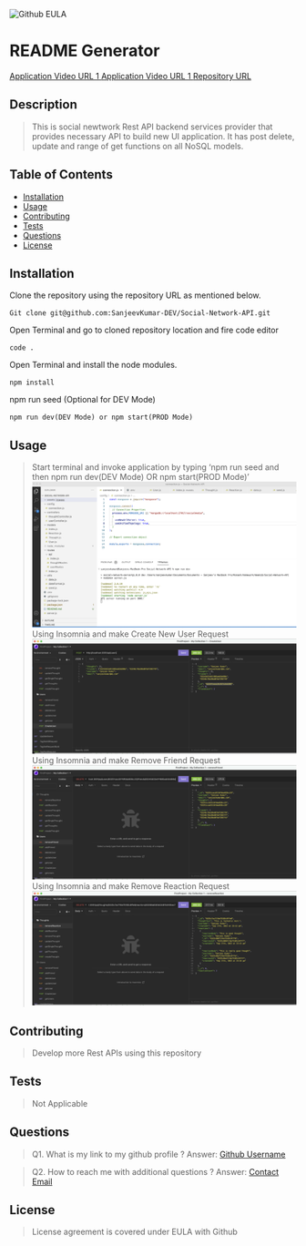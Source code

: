 ![Github EULA](assets/Images/Github_logo_black.png)
# README Generator

[Application Video URL 1  ](https://drive.google.com/file/d/1jPwBuRB2FDgLHR9P9UpDvUee3XBwPRly/view)
[Application Video URL 1  ](https://drive.google.com/file/d/1Q1-dKIY6HLKycwmEJbT96oecwu50dC0m/view)
[Repository URL ](https://github.com/SanjeevKumar-DEV/Social-Network-API)

## Description

> This is social newtwork Rest API backend 
> services provider that provides necessary 
> API to build new UI application. It has post
> delete, update and range of get functions
> on all NoSQL models. 

## Table of Contents

- [Installation](#Installation)
- [Usage](#Usage)
- [Contributing](#Contributing)
- [Tests](#Tests)
- [Questions](#Questions)
- [License](#License)

## Installation

Clone the repository using the repository URL as mentioned below.
```
Git clone git@github.com:SanjeevKumar-DEV/Social-Network-API.git
```
Open Terminal and go to cloned repository location and fire code editor
```
code .
```
Open Terminal and install the node modules.
```
npm install
```
npm run seed (Optional for DEV Mode)
```
npm run dev(DEV Mode) or npm start(PROD Mode)
```

## Usage

> Start terminal and invoke application by typing ‘npm run seed and then npm run dev(DEV Mode) OR npm start(PROD Mode)’  
![Start the application](assets/Images/startApplication.png) 
> Using Insomnia and make Create New User Request  
![Add New User](assets/Images/addNewUser.png) 
> Using Insomnia and make Remove Friend Request  
![Remove Friend](assets/Images/removeFriend.png)
> Using Insomnia and make Remove Reaction Request  
![Remove Reaction](assets/Images/removeReaction.png) 


## Contributing

> Develop more Rest APIs using this repository  

## Tests

> Not Applicable 

## Questions

> Q1. What is my link to my github profile ? 
Answer: [Github Username](https://github.com/SanjeevKumar-DEV) 

> Q2. How to reach me with additional questions ? 
Answer: [Contact Email](mailto:sanjeevkumar@me.com)

## License

> License agreement is covered under EULA with Github
